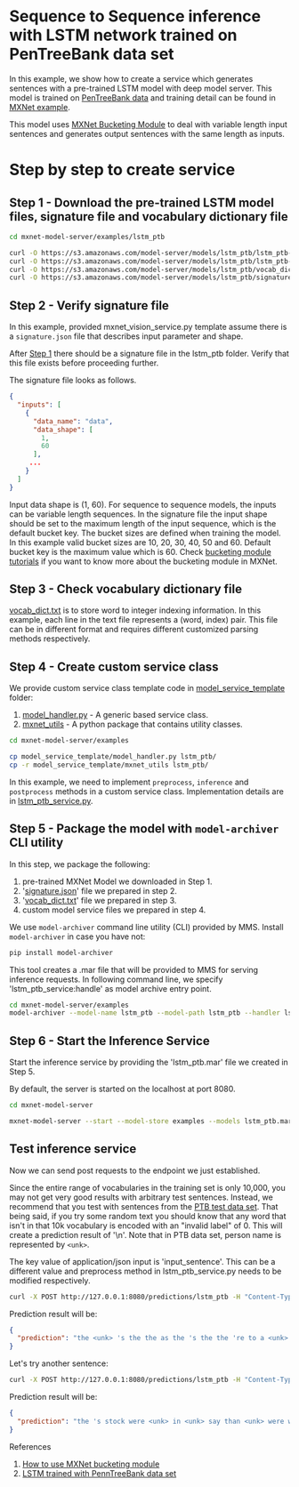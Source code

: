 # Sequence to Sequence inference with LSTM network trained on PenTreeBank data set

In this example, we show how to create a service which generates sentences with a pre-trained LSTM model with deep model server. This model is trained on [PenTreeBank data](https://catalog.ldc.upenn.edu/ldc99t42) and training detail can be found in [MXNet example](https://github.com/apache/incubator-mxnet/tree/master/example/rnn).

This model uses [MXNet Bucketing Module](https://mxnet.incubator.apache.org/how_to/bucketing.html) to deal with variable length input sentences and generates output sentences with the same length as inputs.

# Step by step to create service

## Step 1 - Download the pre-trained LSTM model files, signature file and vocabulary dictionary file

```bash
cd mxnet-model-server/examples/lstm_ptb

curl -O https://s3.amazonaws.com/model-server/models/lstm_ptb/lstm_ptb-symbol.json
curl -O https://s3.amazonaws.com/model-server/models/lstm_ptb/lstm_ptb-0100.params
curl -O https://s3.amazonaws.com/model-server/models/lstm_ptb/vocab_dict.txt
curl -O https://s3.amazonaws.com/model-server/models/lstm_ptb/signature.json
```

## Step 2 - Verify signature file

In this example, provided mxnet_vision_service.py template assume there is a `signature.json` file that describes input parameter and shape.

After [Step 1](#step-1---download-the-pre-trained-lstm-model-files,-signature-file-and-vocabulary-dictionary-file) there should be a signature file in the lstm_ptb folder. Verify that this file exists before proceeding further.

The signature file looks as follows.

```json
{
  "inputs": [
    {
      "data_name": "data",
      "data_shape": [
        1,
        60
      ],
     ...
    }
  ]
}
```
Input data shape is (1, 60). For sequence to sequence models, the inputs can be variable length sequences. In the signature file the input shape should be set to the maximum length of the input sequence, which is the default bucket key. The bucket sizes are defined when training the model. In this example valid bucket sizes are 10, 20, 30, 40, 50 and 60. Default bucket key is the maximum value which is 60. 
Check [bucketing module tutorials](https://mxnet.incubator.apache.org/faq/bucketing.html) if you want to know more about the bucketing module in MXNet.

## Step 3 - Check vocabulary dictionary file

[vocab_dict.txt](https://s3.amazonaws.com/model-server/models/lstm_ptb/vocab_dict.txt) is to store word to integer indexing information. In this example, each line in the text file represents a (word, index) pair. This file can be in different format and requires different customized parsing methods respectively.

## Step 4 - Create custom service class

We provide custom service class template code in [model_service_template](../model_service_template) folder:
1. [model_handler.py](../model_service_template/model_handler.py) - A generic based service class.
2. [mxnet_utils](../model_service_template/mxnet_utils) - A python package that contains utility classes.

```bash
cd mxnet-model-server/examples

cp model_service_template/model_handler.py lstm_ptb/
cp -r model_service_template/mxnet_utils lstm_ptb/
```

In this example, we need to implement `preprocess`, `inference` and `postprocess` methods in a custom service class. Implementation details are in [lstm_ptb_service.py](lstm_ptb_service.py).

## Step 5 - Package the model with `model-archiver` CLI utility

In this step, we package the following:
1. pre-trained MXNet Model we downloaded in Step 1.
2. '[signature.json](signature.json)' file we prepared in step 2.
3. '[vocab_dict.txt](vocab_dict.txt)' file we prepared in step 3.
4. custom model service files we prepared in step 4.

We use `model-archiver` command line utility (CLI) provided by MMS.
Install `model-archiver` in case you have not:

```bash
pip install model-archiver
```

This tool creates a .mar file that will be provided to MMS for serving inference requests. In following command line, we specify 'lstm_ptb_service:handle' as model archive entry point.

```bash
cd mxnet-model-server/examples
model-archiver --model-name lstm_ptb --model-path lstm_ptb --handler lstm_ptb_service:handle
```

## Step 6 - Start the Inference Service

Start the inference service by providing the 'lstm_ptb.mar' file we created in Step 5.

By default, the server is started on the localhost at port 8080.

```bash
cd mxnet-model-server

mxnet-model-server --start --model-store examples --models lstm_ptb.mar
```

## Test inference service

Now we can send post requests to the endpoint we just established.

Since the entire range of vocabularies in the training set is only 10,000, you may not get very good results with arbitrary test sentences. Instead, we recommend that you test with sentences from the [PTB test data set](https://raw.githubusercontent.com/dmlc/web-data/master/mxnet/ptb/ptb.test.txt). That being said, if you try some random text you should know that any word that isn't in that 10k vocabulary is encoded with an "invalid label" of 0. This will create a prediction result of '\n'. Note that in PTB data set, person name is represented by `<unk>`.

The key value of application/json input is 'input_sentence'. This can be a different value and preprocess method in lstm_ptb_service.py needs to be modified respectively. 

```bash
curl -X POST http://127.0.0.1:8080/predictions/lstm_ptb -H "Content-Type: application/json" -d "[{'input_sentence': 'on the exchange floor as soon as ual stopped trading we <unk> for a panic said one top floor trader'}]"
```

Prediction result will be:

```json
{
  "prediction": "the <unk> 's the the as the 's the the 're to a <unk> <unk> <unk> analyst company trading at "
}
```

Let's try another sentence:

```bash
curl -X POST http://127.0.0.1:8080/predictions/lstm_ptb -H "Content-Type: application/json" -d "[{'input_sentence': 'while friday \'s debacle involved mainly professional traders rather than investors it left the market vulnerable to continued selling this morning traders said '}]"
```

Prediction result will be:

```json
{
  "prediction": "the 's stock were <unk> in <unk> say than <unk> were will to <unk> to to the <unk> the week \n \n \n \n \n \n \n \n \n \n "
}
```

References
1. [How to use MXNet bucketing module](https://mxnet.incubator.apache.org/how_to/bucketing.html)
2. [LSTM trained with PennTreeBank data set](https://github.com/apache/incubator-mxnet/tree/master/example/rnn)
